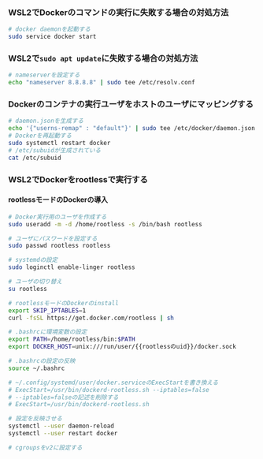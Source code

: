 ### WSL2でDockerのコマンドの実行に失敗する場合の対処方法

```bash
# docker daemonを起動する
sudo service docker start
```

### WSL2で`sudo apt update`に失敗する場合の対処方法

```bash
# nameserverを設定する
echo "nameserver 8.8.8.8" | sudo tee /etc/resolv.conf
```

### Dockerのコンテナの実行ユーザをホストのユーザにマッピングする

```bash
# daemon.jsonを生成する
echo '{"userns-remap" : "default"}' | sudo tee /etc/docker/daemon.json
# Dockerを再起動する
sudo systemctl restart docker
# /etc/subuidが生成されている
cat /etc/subuid
```

### WSL2でDockerをrootlessで実行する

#### rootlessモードのDockerの導入

```bash
# Docker実行用のユーザを作成する
sudo useradd -m -d /home/rootless -s /bin/bash rootless

# ユーザにパスワードを設定する
sudo passwd rootless rootless

# systemdの設定
sudo loginctl enable-linger rootless

# ユーザの切り替え
su rootless

# rootlessモードのDockerのinstall
export SKIP_IPTABLES=1
curl -fsSL https://get.docker.com/rootless | sh

# .bashrcに環境変数の設定
export PATH=/home/rootless/bin:$PATH
export DOCKER_HOST=unix:///run/user/{{rootlessのuid}}/docker.sock

# .bashrcの設定の反映
source ~/.bashrc

# ~/.config/systemd/user/docker.serviceのExecStartを書き換える
# ExecStart=/usr/bin/dockerd-rootless.sh --iptables=false
# --iptables=falseの記述を削除する
# ExecStart=/usr/bin/dockerd-rootless.sh

# 設定を反映させる
systemctl --user daemon-reload
systemctl --user restart docker

# cgroupsをv2に設定する
```